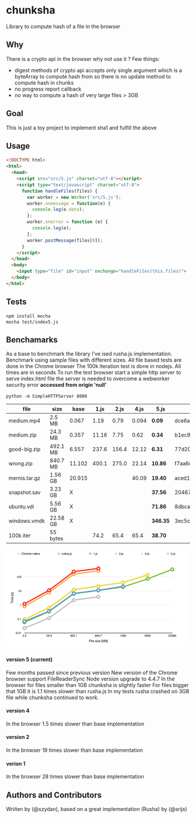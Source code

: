 chunksha
========
Library to compute hash of a file in the browser 

## Why

There is a crypto api in the browser why not use it ?
Few things:
 
 * digest methods of crypto api accepts only single argument 
which is a byteArray to compute hash from so there is no update method to compute hash in chunks 
 * no progress report callback
 * no way to compute a hash of very large files > 3GB
 
 
## Goal

This is just a toy project to implement sha1 and fulfill the above

## Usage

```html
<!DOCTYPE html>
<html>
  <head>
    <script src="src/5.js" charset="utf-8"></script>
    <script type="text/javascript" charset="utf-8">
      function handleFiles(files) {
        var worker = new Worker('src/5.js');
        worker.onmessage = function(e) {
          console.log(e.data);
        };
        worker.onerror = function (e) {
          console.log(e);
        };
        worker.postMessage(files[0]);
      }
    </script>
  </head>
  <body>
    <input type="file" id="input" onchange="handleFiles(this.files)">
  </body>  
</html>
```



## Tests

```
npm install mocha
mocha test/index5.js 
```

## Benchamarks

As a base to benchmark the library I've ised rusha.js implementation. 
Benchmark using sample files with different sizes.
All file based tests are done in the Chrome browser 
The 100k iteration test is done in nodejs.
All times are in seconds
To run the test browser start a simple http server to serve index.html file
the server is needed to overcome a webworker security error
**accessed from origin 'null'** 

```
python -m SimpleHTTPServer 8000
```

file         |   size   | base   | 1.js   | 2.js   | 4.js    | 5.js       | sha1
-------------|----------|--------|--------|--------|---------|------------|------------  
medium.mp4   |   2.5 MB |  0.067 |   1.19 |   0.79 |   0.094 |   **0.09** | dce6ae98c6a7187b3e08b389edbeff47e9d2e8a3    
medium.zip   |  24.3 MB |  0.357 |  11.16 |   7.75 |   0.62  |   **0.34** | b1ec91671e35882cd684db2b3b4c598db55a2544    
good-big.zip | 492.1 MB |  6.557 | 237.6  | 156.4  |  12.12  |   **6.31** | 77d201055db8403e4079715bfccd8b442814cb34    
wrong.zip    | 840.7 MB | 11.102 | 400.1  | 275.0  |  22.14  |  **10.86** | f7aa6d9265c8ec5f52b07f69f98c2740c91c4ce1    
mernis.tar.gz|  1.56 GB | 20.915 |        |        |  40.09  |  **19.40** | aced1b7344c25b8c56fd330f66c19ae8cb9133a 
snapshot.sav |  3.23 GB |    X   |        |        |         |  **37.56** | 204676dcc0fdea3789e57da893353572f0316a72
ubuntu.vdi   |  5.56 GB |    X   |        |        |         |  **71.86** | 8dbcad7decb8eae2577bd45854e3a8111232dcba
windows.vmdk | 22.58 GB |    X   |        |        |         | **346.35** | 3ec5cc90676d136ba552b0a7d391932b81c2e155
100k iter    | 55 bytes |        |  74.2  |  65.4  |  65.4   |  **38.70** |   


![Mou icon](./benchmark.png)


#### version 5 (current)
 
Few months passed since previous version 
New version of the Chrome browser support FileReaderSync 
Node version upgrade to 4.4.7
In the browser for files smaller than 1GB chunksha is slightly faster
For files bigger that 1GB it is 1.1 times slower than rusha.js
In my tests rusha crashed on 3GB file while chunksha continued to work.

#### version 4
In the browser 1.5 times slower than base implementation

#### version 2
In the browser 19 times slower than base implementation

#### verion 1
In the browser 28 times slower than base implementation

## Authors and Contributors

Wriiten by (@szydan), based on a great implementation (Rusha) by (@srijs)



